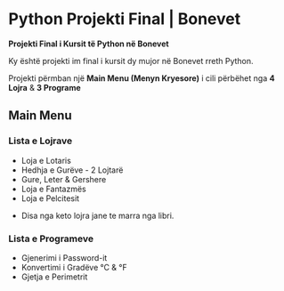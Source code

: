 # Python Projekti Final | Bonevet
**Projekti Final i Kursit të Python në Bonevet**

Ky është projekti im final i kursit dy mujor në Bonevet rreth Python.

Projekti përmban një **Main Menu (Menyn Kryesore)** i cili përbëhet nga **4 Lojra** & **3 Programe**

## Main Menu

### Lista e Lojrave
- Loja e Lotaris
- Hedhja e Gurëve - 2 Lojtarë
- Gure, Leter & Gershere
- Loja e Fantazmës
- Loja e Pelcitesit

* Disa nga keto lojra jane te marra nga libri.

### Lista e Programeve
- Gjenerimi i Password-it
- Konvertimi i Gradëve °C & °F
- Gjetja e Perimetrit

